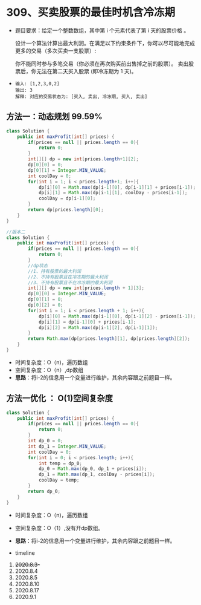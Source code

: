 # 309、买卖股票的最佳时机含冷冻期

- 题目要求：给定一个整数数组，其中第 i 个元素代表了第 i 天的股票价格 。

  设计一个算法计算出最大利润。在满足以下约束条件下，你可以尽可能地完成更多的交易（多次买卖一支股票）:

  你不能同时参与多笔交易（你必须在再次购买前出售掉之前的股票）。
  卖出股票后，你无法在第二天买入股票 (即冷冻期为 1 天)。

- ```
  输入: [1,2,3,0,2]
  输出: 3 
  解释: 对应的交易状态为: [买入, 卖出, 冷冻期, 买入, 卖出]
  ```





## 方法一：动态规划 99.59%

```java
class Solution {
    public int maxProfit(int[] prices) {
        if(prices == null || prices.length == 0){
            return 0;
        }
        int[][] dp = new int[prices.length+1][2];
        dp[0][0] = 0;
        dp[0][1] = Integer.MIN_VALUE;
        int coolDay = 0;
        for(int i = 1; i < prices.length+1; i++){
            dp[i][0] = Math.max(dp[i-1][0], dp[i-1][1] + prices[i-1]);
            dp[i][1] = Math.max(dp[i-1][1], coolDay - prices[i-1]);
            coolDay = dp[i-1][0];
        }
        return dp[prices.length][0];
    }
}

//版本二
class Solution {
    public int maxProfit(int[] prices) {
        if(prices == null || prices.length == 0){
            return 0;
        }
        //dp状态
        //1、持有股票的最大利润
        //2、不持有股票且在冷冻期的最大利润
        //3、不持有股票且不在冷冻期的最大利润
        int[][] dp = new int[prices.length + 1][3];
        dp[0][0] = Integer.MIN_VALUE;
        dp[0][1] = 0;
        dp[0][2] = 0;
        for(int i = 1; i < prices.length + 1; i++){
            dp[i][0] = Math.max(dp[i-1][0], dp[i-1][2] - prices[i-1]);
            dp[i][1] = dp[i-1][0] + prices[i-1];
            dp[i][2] = Math.max(dp[i-1][2], dp[i-1][1]);
        }
        return Math.max(dp[prices.length][1], dp[prices.length][2]);
    }
}
```

- 时间复杂度：O（n)，遍历数组
- 空间复杂度：O（n）,dp数组
- **思路**：将i-2的信息用一个变量进行维护，其余内容跟之前题目一样。



## 方法一优化 ： O(1)空间复杂度

```java
class Solution {
    public int maxProfit(int[] prices) {
        if(prices == null || prices.length == 0){
            return 0;
        }
        int dp_0 = 0;
        int dp_1 = Integer.MIN_VALUE;
        int coolDay = 0;
        for(int i = 0; i < prices.length; i++){
            int temp = dp_0;
            dp_0 = Math.max(dp_0, dp_1 + prices[i]);
            dp_1 = Math.max(dp_1, coolDay - prices[i]);
            coolDay = temp;
        }
        return dp_0;
    }
}
```

- 时间复杂度：O（n)，遍历数组
- 空间复杂度：O（1）,没有开dp数组。
- **思路**：将i-2的信息用一个变量进行维护，其余内容跟之前题目一样。



- timeline

1. ~~2020.8.3-~~
2. 2020.8.4
3. 2020.8.5
4. 2020.8.10
5. 2020.8.17
6. 2020.9.1